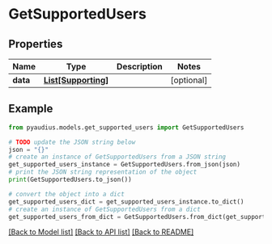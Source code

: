 # GetSupportedUsers


## Properties

Name | Type | Description | Notes
------------ | ------------- | ------------- | -------------
**data** | [**List[Supporting]**](Supporting.md) |  | [optional] 

## Example

```python
from pyaudius.models.get_supported_users import GetSupportedUsers

# TODO update the JSON string below
json = "{}"
# create an instance of GetSupportedUsers from a JSON string
get_supported_users_instance = GetSupportedUsers.from_json(json)
# print the JSON string representation of the object
print(GetSupportedUsers.to_json())

# convert the object into a dict
get_supported_users_dict = get_supported_users_instance.to_dict()
# create an instance of GetSupportedUsers from a dict
get_supported_users_from_dict = GetSupportedUsers.from_dict(get_supported_users_dict)
```
[[Back to Model list]](../README.md#documentation-for-models) [[Back to API list]](../README.md#documentation-for-api-endpoints) [[Back to README]](../README.md)


